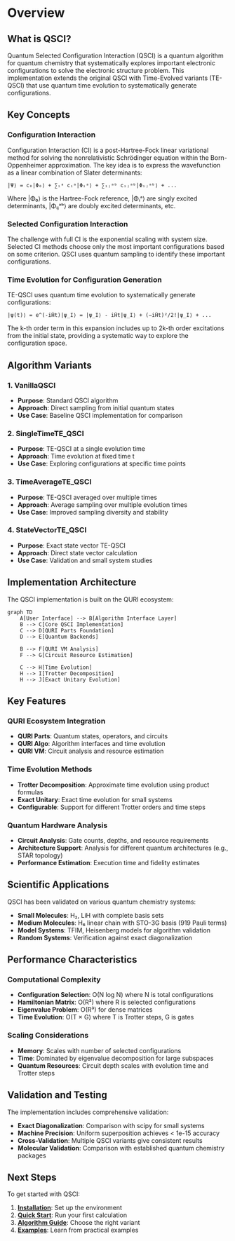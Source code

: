 # Overview

## What is QSCI?

Quantum Selected Configuration Interaction (QSCI) is a quantum algorithm for quantum chemistry that systematically explores important electronic configurations to solve the electronic structure problem. This implementation extends the original QSCI with Time-Evolved variants (TE-QSCI) that use quantum time evolution to systematically generate configurations.

## Key Concepts

### Configuration Interaction
Configuration Interaction (CI) is a post-Hartree-Fock linear variational method for solving the nonrelativistic Schrödinger equation within the Born-Oppenheimer approximation. The key idea is to express the wavefunction as a linear combination of Slater determinants:

```
|Ψ⟩ = c₀|Φ₀⟩ + ∑ᵢᵃ cᵢᵃ|Φᵢᵃ⟩ + ∑ᵢⱼᵃᵇ cᵢⱼᵃᵇ|Φᵢⱼᵃᵇ⟩ + ...
```

Where |Φ₀⟩ is the Hartree-Fock reference, |Φᵢᵃ⟩ are singly excited determinants, |Φᵢⱼᵃᵇ⟩ are doubly excited determinants, etc.

### Selected Configuration Interaction
The challenge with full CI is the exponential scaling with system size. Selected CI methods choose only the most important configurations based on some criterion. QSCI uses quantum sampling to identify these important configurations.

### Time Evolution for Configuration Generation
TE-QSCI uses quantum time evolution to systematically generate configurations:

```
|ψ(t)⟩ = e^(-iĤt)|ψ_I⟩ = |ψ_I⟩ - iĤt|ψ_I⟩ + (−iĤt)²/2!|ψ_I⟩ + ...
```

The k-th order term in this expansion includes up to 2k-th order excitations from the initial state, providing a systematic way to explore the configuration space.

## Algorithm Variants

### 1. VanillaQSCI
- **Purpose**: Standard QSCI algorithm
- **Approach**: Direct sampling from initial quantum states
- **Use Case**: Baseline QSCI implementation for comparison

### 2. SingleTimeTE_QSCI  
- **Purpose**: TE-QSCI at a single evolution time
- **Approach**: Time evolution at fixed time t
- **Use Case**: Exploring configurations at specific time points

### 3. TimeAverageTE_QSCI
- **Purpose**: TE-QSCI averaged over multiple times
- **Approach**: Average sampling over multiple evolution times
- **Use Case**: Improved sampling diversity and stability

### 4. StateVectorTE_QSCI
- **Purpose**: Exact state vector TE-QSCI
- **Approach**: Direct state vector calculation
- **Use Case**: Validation and small system studies

## Implementation Architecture

The QSCI implementation is built on the QURI ecosystem:

```mermaid
graph TD
    A[User Interface] --> B[Algorithm Interface Layer]
    B --> C[Core QSCI Implementation]
    C --> D[QURI Parts Foundation]
    D --> E[Quantum Backends]
    
    B --> F[QURI VM Analysis]
    F --> G[Circuit Resource Estimation]
    
    C --> H[Time Evolution]
    H --> I[Trotter Decomposition]
    H --> J[Exact Unitary Evolution]
```

## Key Features

### QURI Ecosystem Integration
- **QURI Parts**: Quantum states, operators, and circuits
- **QURI Algo**: Algorithm interfaces and time evolution
- **QURI VM**: Circuit analysis and resource estimation

### Time Evolution Methods
- **Trotter Decomposition**: Approximate time evolution using product formulas
- **Exact Unitary**: Exact time evolution for small systems
- **Configurable**: Support for different Trotter orders and time steps

### Quantum Hardware Analysis
- **Circuit Analysis**: Gate counts, depths, and resource requirements
- **Architecture Support**: Analysis for different quantum architectures (e.g., STAR topology)
- **Performance Estimation**: Execution time and fidelity estimates

## Scientific Applications

QSCI has been validated on various quantum chemistry systems:

- **Small Molecules**: H₂, LiH with complete basis sets
- **Medium Molecules**: H₆ linear chain with STO-3G basis (919 Pauli terms)
- **Model Systems**: TFIM, Heisenberg models for algorithm validation
- **Random Systems**: Verification against exact diagonalization

## Performance Characteristics

### Computational Complexity
- **Configuration Selection**: O(N log N) where N is total configurations
- **Hamiltonian Matrix**: O(R²) where R is selected configurations  
- **Eigenvalue Problem**: O(R³) for dense matrices
- **Time Evolution**: O(T × G) where T is Trotter steps, G is gates

### Scaling Considerations
- **Memory**: Scales with number of selected configurations
- **Time**: Dominated by eigenvalue decomposition for large subspaces
- **Quantum Resources**: Circuit depth scales with evolution time and Trotter steps

## Validation and Testing

The implementation includes comprehensive validation:

- **Exact Diagonalization**: Comparison with scipy for small systems
- **Machine Precision**: Uniform superposition achieves < 1e-15 accuracy
- **Cross-Validation**: Multiple QSCI variants give consistent results
- **Molecular Validation**: Comparison with established quantum chemistry packages

## Next Steps

To get started with QSCI:

1. **[Installation](installation.md)**: Set up the environment
2. **[Quick Start](quickstart.md)**: Run your first calculation
3. **[Algorithm Guide](algorithms/overview.md)**: Choose the right variant
4. **[Examples](examples/basic_usage.md)**: Learn from practical examples